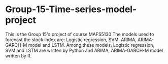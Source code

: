 # Group-15-Time-series-model-project
This is the Group 15's project of course MAFS5130
The models used to forecast the stock index are: Logistic regression, SVM, ARIMA, ARIMA-GARCH-M model and LSTM.
Among these models, Logistic regression, SVM and LSTM are written by Python and ARIMA, ARIMA-GARCH-M model written by R. 
